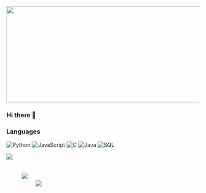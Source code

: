 <img src="https://raw.githubusercontent.com/saharsh-solanki/saharsh-solanki/master/main.gif" width="1280" height="250">

### Hi there 👋

### Languages

![Python](https://img.shields.io/badge/-Python-000?&logo=Python)
![JavaScript](https://img.shields.io/badge/-JavaScript-000?&logo=JavaScript)
![C](https://img.shields.io/badge/-C-000?&logo=C)
![Java](https://img.shields.io/badge/-Java-000?&logo=Java&logoColor=007396)
![SQL](https://img.shields.io/badge/-SQL-000?&logo=MySQL)

![](https://komarev.com/ghpvc/?username=saharsh-solanki&color=blue)

<a style="padding:20px"> <img style="padding:20px" src="https://github-readme-stats.vercel.app/api?username=saharsh-solanki&show_icons=true&theme=radical"><img src="https://github-readme-stats.vercel.app/api/top-langs/?username=saharsh-solanki&hide=SCSS,less,php&bg_color=DEG&langs_count=3"></a>
<!--
**saharsh-solanki/saharsh-solanki** is a ✨ _special_ ✨ repository because its `README.md` (this file) appears on your GitHub profile.


-->
